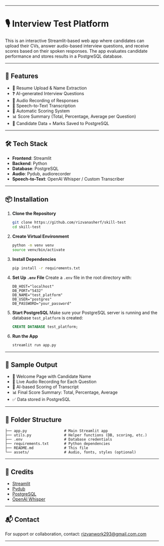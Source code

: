 
---


# 🎙️ Interview Test Platform

This is an interactive Streamlit-based web app where candidates can upload their CVs, answer audio-based interview questions, and receive scores based on their spoken responses. The app evaluates candidate performance and stores results in a PostgreSQL database.

---

## 🚀 Features

- 📄 Resume Upload & Name Extraction
- ❓ AI-generated Interview Questions
- 🎤 Audio Recording of Responses
- 🧠 Speech-to-Text Transcription
- 🧾 Automatic Scoring System
- 📊 Score Summary (Total, Percentage, Average per Question)
- 💾 Candidate Data + Marks Saved to PostgreSQL

---

## 🛠️ Tech Stack

- **Frontend**: Streamlit
- **Backend**: Python
- **Database**: PostgreSQL
- **Audio**: Pydub, audiorecorder
- **Speech-to-Text**: OpenAI Whisper / Custom Transcriber

---

## 📦 Installation

1. **Clone the Repository**
   ```bash
   git clone https://github.com/rizvanasherf/skill-test
   cd skill-test
   ```

2. **Create Virtual Environment**
   ```bash
   python -m venv venv
   source venv/bin/activate   
   ```

3. **Install Dependencies**
   ```bash
   pip install -r requirements.txt
   ```

4. **Set Up `.env` File**
   Create a `.env` file in the root directory with:

   ```env
   DB_HOST="localhost"
   DB_PORT="5432"
   DB_NAME="test_platform"
   DB_USER="postgres"
   DB_PASSWORD="your_password"
   ```

5. **Start PostgreSQL**
   Make sure your PostgreSQL server is running and the database `test_platform` is created:

   ```sql
   CREATE DATABASE test_platform;
   ```

6. **Run the App**
   ```bash
   streamlit run app.py
   ```

---

## 🧪 Sample Output

- 👤 Welcome Page with Candidate Name
- 🎤 Live Audio Recording for Each Question
- 🧠 AI-based Scoring of Transcript
- 📊 Final Score Summary: Total, Percentage, Average
- ✅ Data stored in PostgreSQL

---

## 📁 Folder Structure

```
├── app.py                 # Main Streamlit app
├── utils.py               # Helper functions (DB, scoring, etc.)
├── .env                   # Database credentials
├── requirements.txt       # Python dependencies
├── README.md              # This file
└── assets/                # Audio, fonts, styles (optional)
```

---

## 🙌 Credits

- [Streamlit](https://streamlit.io/)
- [Pydub](https://github.com/jiaaro/pydub)
- [PostgreSQL](https://www.postgresql.org/)
- [OpenAI Whisper](https://github.com/openai/whisper) 

---

## 📬 Contact

For support or collaboration, contact: [rizvanwork293@gmail.com.com](mailto:rizvanwork293@example.com)

---



